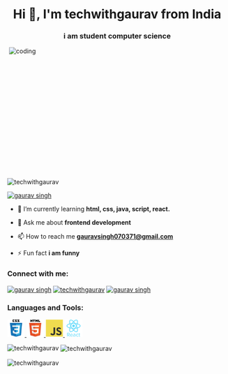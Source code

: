 <h1 align="center">Hi 👋, I'm techwithgaurav from India</h1>
<h3 align="center">i am student computer science</h3>
<img align="right" alt="coding" width="500" height="300" src="https://user-images.githubusercontent.com/35267447/206916906-9bfb66d9-c419-44c2-908a-4885e610425f.gif">
<p align="left"> <img src="https://komarev.com/ghpvc/?username=techwithgaurav&label=Profile%20views&color=0e75b6&style=flat" alt="techwithgaurav" /> </p>

<p align="left"> <a href="https://twitter.com/gaurav singh" target="blank"><img src="https://img.shields.io/twitter/follow/gaurav singh?logo=twitter&style=for-the-badge" alt="gaurav singh" /></a> </p>

- 🌱 I’m currently learning **html, css, java, script, react.**

- 💬 Ask me about **frontend development**

- 📫 How to reach me **gauravsingh070371@gmail.com**

- ⚡ Fun fact **i am funny**

<h3 align="left">Connect with me:</h3>
<p align="left">
<a href="https://twitter.com/gaurav singh" target="blank"><img align="center" src="https://raw.githubusercontent.com/rahuldkjain/github-profile-readme-generator/master/src/images/icons/Social/twitter.svg" alt="gaurav singh" height="30" width="40" /></a>
<a href="https://linkedin.com/in/techwithgaurav" target="blank"><img align="center" src="https://raw.githubusercontent.com/rahuldkjain/github-profile-readme-generator/master/src/images/icons/Social/linked-in-alt.svg" alt="techwithgaurav" height="30" width="40" /></a>
<a href="https://fb.com/gaurav singh" target="blank"><img align="center" src="https://raw.githubusercontent.com/rahuldkjain/github-profile-readme-generator/master/src/images/icons/Social/facebook.svg" alt="gaurav singh" height="30" width="40" /></a>
</p>

<h3 align="left">Languages and Tools:</h3>
<p align="left"> <a href="https://www.w3schools.com/css/" target="_blank" rel="noreferrer"> <img src="https://raw.githubusercontent.com/devicons/devicon/master/icons/css3/css3-original-wordmark.svg" alt="css3" width="40" height="40"/> </a> <a href="https://www.w3.org/html/" target="_blank" rel="noreferrer"> <img src="https://raw.githubusercontent.com/devicons/devicon/master/icons/html5/html5-original-wordmark.svg" alt="html5" width="40" height="40"/> </a> <a href="https://developer.mozilla.org/en-US/docs/Web/JavaScript" target="_blank" rel="noreferrer"> <img src="https://raw.githubusercontent.com/devicons/devicon/master/icons/javascript/javascript-original.svg" alt="javascript" width="40" height="40"/> </a> <a href="https://reactjs.org/" target="_blank" rel="noreferrer"> <img src="https://raw.githubusercontent.com/devicons/devicon/master/icons/react/react-original-wordmark.svg" alt="react" width="40" height="40"/> </a> </p>

<p><img align="left" src="https://github-readme-stats.vercel.app/api/top-langs?username=techwithgaurav&show_icons=true&locale=en&layout=compact" alt="techwithgaurav" /></p>

<p>&nbsp;<img align="center" src="https://github-readme-stats.vercel.app/api?username=techwithgaurav&show_icons=true&locale=en" alt="techwithgaurav" /></p>

<p><img align="center" src="https://github-readme-streak-stats.herokuapp.com/?user=techwithgaurav&" alt="techwithgaurav" /></p>
